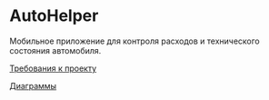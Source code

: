 # AutoHelper

Мобильное приложение для контроля расходов и технического состояния автомобиля.

[Требования к проекту](docs/SRS.md)

[Диаграммы](diagrams)
